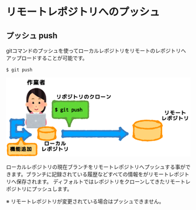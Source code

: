 # リモートレポジトリへのプッシュ

## プッシュ push
gitコマンドのプッシュを使ってローカルレポジトリをリモートのレポジトリへアップロードすることが可能です。

```
$ git push
```

![](img/git-push.png)

ローカルレポジトリの現在ブランチをリモートレポジトリへプッシュする事ができます。ブランチに記録されている履歴などすべての情報をがリモートレポジトリへ保存されます。
ディフォルトではレポジトリをクローンしてきたリモートレポジトリにプッシュします。

※ リモートレポジトリが変更されている場合はプッシュできません。
